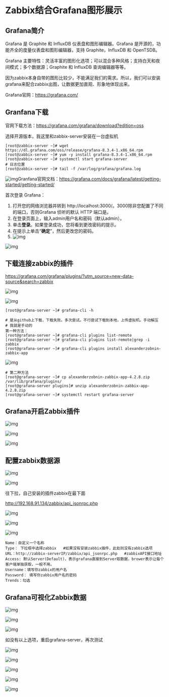 # Zabbix结合Grafana图形展示

## Grafana简介

Grafana 是 Graphite 和 InfluxDB 仪表盘和图形编辑器。Grafana 是开源的，功能齐全的度量仪表盘和图形编辑器，支持 Graphite，InfluxDB 和 OpenTSDB。

Grafana 主要特性：灵活丰富的图形化选项；可以混合多种风格；支持白天和夜间模式；多个数据源；Graphite 和 InfluxDB 查询编辑器等等。

因为zabbix本身自带的图形比较少，不能满足我们的需求。所以，我们可以安装grafana来配合zabbix出图，让数据更加直观、形象地体现出来。

Grafana官网：https://grafana.com/

## Granfana下载

官网下载方法：https://grafana.com/grafana/download?edition=oss

选择开源版本，我这里和zabbix-server安装在一台虚拟机

```shell
[root@zabbix-server ~]# wget https://dl.grafana.com/oss/release/grafana-8.3.4-1.x86_64.rpm
[root@zabbix-server ~]# yum -y install grafana-8.3.4-1.x86_64.rpm
[root@zabbix-server ~]# systemctl start grafana-server
# 日志位置
[root@zabbix-server ~]# tail -f /var/log/grafana/grafana.log
```

![img](assets/Zabbix结合Grafana图形展示/1652529796856-d2becb64-f061-4ed0-ac9b-f29193b6f856.png)Granfana官网文档：https://grafana.com/docs/grafana/latest/getting-started/getting-started/

首次登录 Grafana：

1. 打开您的网络浏览器并转到 http://localhost:3000/。3000除非您配置了不同的端口，否则Grafana 侦听的默认 HTTP 端口是。
2. 在登录页面上，输入admin用户名和密码（默认admin）。
3. 单击**登录**。如果登录成功，您将看到更改密码的提示。
4. 在提示上单击“**确定**”，然后更改您的密码。
5. ![img](assets/Zabbix结合Grafana图形展示/1652532733850-b16d47d7-7b7d-4f4c-bdf2-cdb7d89ddfdf.png)

![img](assets/Zabbix结合Grafana图形展示/1652529874824-9d3febca-1d5e-4e59-923c-370b5fd954fa.png)

## 下载连接zabbix的插件

https://grafana.com/grafana/plugins/?utm_source=new-data-source&search=zabbix

![img](assets/Zabbix结合Grafana图形展示/1652530142128-dd6fa0a6-18aa-4cb1-8429-9d60bb973a42.png)

![img](assets/Zabbix结合Grafana图形展示/1652530688040-415a8324-66c2-40f5-92ea-ec551e56d5a3.png)

```shell
[root@grafana-server ~]# grafana-cli -h

# 是从github上下载，下载失败。多次尝试。不行尝试下载到本地，上传虚拟机。手动解压
# 我就是手动的
第一种方法：
[root@grafana-server ~]# grafana-cli plugins list-remote
[root@grafana-server ~]# grafana-cli plugins list-remote|grep -i zabbix
[root@grafana-server ~]# grafana-cli plugins install alexanderzobnin-zabbix-app
```

![img](assets/Zabbix结合Grafana图形展示/1652530724874-bd58ace0-4e05-4891-bc2c-c24863e6d0b7.png)

```shell
# 第二种方法
[root@grafana-server ~]# cp alexanderzobnin-zabbix-app-4.2.8.zip  /var/lib/grafana/plugins/
[root@grafana-server plugins]# unzip alexanderzobnin-zabbix-app-4.2.8.zip
[root@grafana-server ~]# systemctl restart grafana-server
```

## Grafana开启Zabbix插件

![img](assets/Zabbix结合Grafana图形展示/1652533046966-7055a640-e907-439e-8d7a-12b8991f1e10.png)

![img](assets/Zabbix结合Grafana图形展示/1652533092841-557b0f4e-2413-4357-b543-24a734ec5111.png)

![img](assets/Zabbix结合Grafana图形展示/1652533123598-ca03b39e-2caf-4965-9b9c-90861bec0391.png)

## 配置zabbix数据源

![img](assets/Zabbix结合Grafana图形展示/1652533158624-55f6c40c-e877-4eb2-95fb-7137b1f2a6d4.png)

![img](assets/Zabbix结合Grafana图形展示/1652533183224-8c65f0dd-9b94-4a54-9425-682c562e2e26.png)

往下拉，自己安装的插件zabbix在最下面

http://192.168.91.134/zabbix/api_jsonrpc.php

![img](assets/Zabbix结合Grafana图形展示/1652533316260-497e4700-c895-425a-92ff-dcc05a303dfd.png)

![img](assets/Zabbix结合Grafana图形展示/1652533347685-2629a3db-213d-44f2-bed9-c7e14242118b.png)

![img](assets/Zabbix结合Grafana图形展示/1652533376335-b906739b-9c0b-4486-ac95-ec8ae76455d8.png)

```shell
Name：自定义一个名称
Type： 下拉框中选择zabbix   #如果没有安装zabbix插件，此处则没有zabbix选项
URL：http://zabbix-serverIP/zabbix/api_jsonrpc.php   #zabbixAPI接口地址
Access: 默认Server(Default)，表示grafana直接到Server取数据，brower表示让每个客户端单独获取，一般不用。
Username：填写你zabbix的用户名
Password： 填写你zabbix用户名的密码
Trends：勾选
```

## Grafana可视化Zabbix数据

![img](assets/Zabbix结合Grafana图形展示/1652535256903-84144503-4e38-49db-8429-4b5a83dfcc75.png)

![img](assets/Zabbix结合Grafana图形展示/1652535266634-3cd58ed7-7d33-4607-9572-75e523d3abe0.png)

![img](assets/Zabbix结合Grafana图形展示/1652535341784-e87a13e3-b651-4132-b011-9b79ce11ad3d.png)

如没有以上选项，重启grafana-server，再次测试

![img](assets/Zabbix结合Grafana图形展示/1652535392721-7c3c4fc2-3682-433c-8f69-141ecebe8f79.png)

![img](assets/Zabbix结合Grafana图形展示/1652535501798-4df8f363-1d56-432f-8f19-0c094967931a.png)

![img](assets/Zabbix结合Grafana图形展示/1652535580574-22af8c41-e14f-4cd2-94c8-9047bd8d8ad2.png)

![img](assets/Zabbix结合Grafana图形展示/1652535604025-2020eb1f-871e-41c3-879d-14029f9833d1.png)

![img](assets/Zabbix结合Grafana图形展示/1652535610332-7789831b-38c5-4622-8bba-89eb40fcd7a0.png)